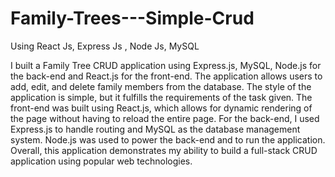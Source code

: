 # Family-Trees---Simple-Crud
Using React Js, Express Js , Node Js, MySQL


I built a Family Tree CRUD application using Express.js, 
MySQL, Node.js for the back-end and React.js for the front-end. The application allows users to add, edit, and delete family members from the database. 
The style of the application is simple, but it fulfills the requirements of the task given. The front-end was built using React.js, which allows for dynamic rendering of the page without having to reload the entire page.
For the back-end, I used Express.js to handle routing and MySQL as the database management system. Node.js was used to power the back-end and to run the application.
Overall, this application demonstrates my ability to build a full-stack CRUD application using popular web technologies.
